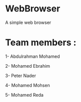 # WebBrowser
A simple web browser
# Team members :
1- Abdulrahman Mohamed 

2- Mohamed Ebrahim

3- Peter Nader

4- Mohamed Mohsen

5- Mohamed Reda
